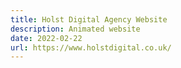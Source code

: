 ```yaml
---
title: Holst Digital Agency Website
description: Animated website
date: 2022-02-22
url: https://www.holstdigital.co.uk/
---
```

